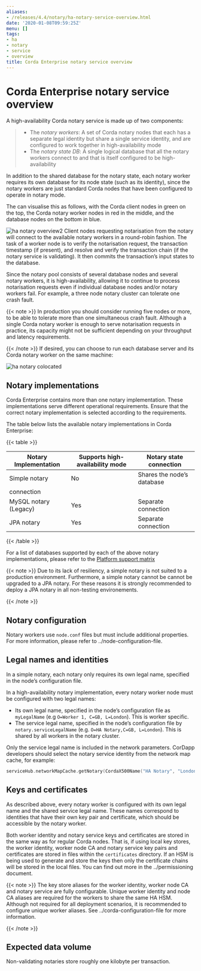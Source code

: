 ```yaml
---
aliases:
- /releases/4.4/notary/ha-notary-service-overview.html
date: '2020-01-08T09:59:25Z'
menu: []
tags:
- ha
- notary
- service
- overview
title: Corda Enterprise notary service overview
---
```



# Corda Enterprise notary service overview

A high-availability Corda notary service is made up of two components:

> 
> 
> * The *notary workers*: A set of Corda notary nodes that each has a separate legal identity but
> share a single service identity, and are configured to work together in high-availability mode
> * The *notary state DB*: A single logical database that all the notary workers connect to and
> that is itself configured to be high-availability


In addition to the shared database for the notary state, each notary worker requires its own
database for its node state (such as its identity), since the notary workers are just standard
Corda nodes that have been configured to operate in notary mode.

The can visualise this as follows, with the Corda client nodes in green on the top, the Corda
notary worker nodes in red in the middle, and the database nodes on the bottom in blue.

![ha notary overview2](notary/resources/ha-notary-overview2.png "ha notary overview2")
Client nodes requesting notarisation from the notary will connect to the available notary workers
in a round-robin fashion. The task of a worker node is to verify the notarisation request, the
transaction timestamp (if present), and resolve and verify the transaction chain (if the notary
service is validating). It then commits the transaction’s input states to the database.

Since the notary pool consists of several database nodes and several notary workers, it is high-availability, allowing
it to continue to process notarisation requests even if individual database nodes and/or notary workers fail. For
example, a three node notary cluster can tolerate one crash fault.

{{< note >}}
In production you should consider running five nodes or more, to be able to
tolerate more than one simultaneous crash fault. Although a single Corda notary
worker is enough to serve notarisation requests in practice, its capacity might
not be sufficient depending on your throughput and latency requirements.

{{< /note >}}
If desired, you can choose to run each database server and its Corda notary worker on the same
machine:

![ha notary colocated](notary/resources/ha-notary-colocated.png "ha notary colocated")

## Notary implementations

Corda Enterprise contains more than one notary implementation. These implementations serve different operational
requirements. Ensure that the correct notary implementation is selected according to the requirements.

The table below lists the available notary implementations in Corda Enterprise:


{{< table >}}

|Notary Implementation|Supports high-availability mode|Notary state connection|
|-------------------------|---------------------------------|-----------------------------|
|Simple notary|No|Shares the node’s database
connection|
|MySQL notary (Legacy)|Yes|Separate connection|
|JPA notary|Yes|Separate connection|

{{< /table >}}

For a list of databases supported by each of the above notary implementations, please refer to the [Platform support matrix](../platform-support-matrix.md)

{{< note >}}
Due to its lack of resiliency, a simple notary is not suited to a production environment. Furthermore, a simple notary cannot be cannot
be upgraded to a JPA notary. For these reasons it is strongly recommended to deploy a JPA notary in all non-testing environements.

{{< /note >}}

## Notary configuration

Notary workers use `node.conf` files but must include additional properties. For more information, please refer to
../node-configuration-file.


## Legal names and identities

In a simple notary, each notary only requires its own legal name, specified in the node’s configuration file.

In a high-availability notary implementation, every notary worker node must be configured with two legal names:


* Its own legal name, specified in the node’s configuration file as `myLegalName` (e.g `O=Worker 1, C=GB, L=London`). This is worker
specific.
* The service legal name, specified in the node’s configuration file by `notary.serviceLegalName` (e.g. `O=HA Notary,C=GB, L=London`).
This is shared by all workers in the notary cluster.

Only the service legal name is included in the network parameters. CorDapp developers should select the notary service identity from the
network map cache, for example:

```kotlin
serviceHub.networkMapCache.getNotary(CordaX500Name("HA Notary", "London", "GB"))
```


## Keys and certificates

As described above, every notary worker is configured with its own legal name and the shared service legal name. These names correspond to
identities that have their own key pair and certificate, which should be accessible by the notary worker.

Both worker identity and notary service keys and certificates are stored in the same way as for regular Corda nodes. That is, if using local
key stores, the worker identity, worker node CA and notary service key pairs and certificates are stored in files within the
`certificates` directory. If an HSM is being used to generate and store the keys then only the certificate chains will be stored in the
local files. You can find out more in the ../permissioning document.

{{< note >}}
The key store aliases for the worker identity, worker node CA and notary service are fully configurable. Unique worker identity and node
CA aliases are required for the workers to share the same HA HSM. Although not required for all deployment scenarios, it is recommended
to configure unique worker aliases. See ../corda-configuration-file for more information.

{{< /note >}}

## Expected data volume

Non-validating notaries store roughly one kilobyte per transaction.

